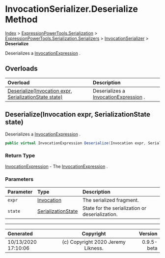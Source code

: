 ﻿# InvocationSerializer.Deserialize Method

[Index](../index.md) > [ExpressionPowerTools.Serialization](ExpressionPowerTools.Serialization.a.md) > [ExpressionPowerTools.Serialization.Serializers](ExpressionPowerTools.Serialization.Serializers.n.md) > [InvocationSerializer](ExpressionPowerTools.Serialization.Serializers.InvocationSerializer.cs.md) > **Deserialize**

Deserializes a [InvocationExpression](https://docs.microsoft.com/dotnet/api/system.linq.expressions.invocationexpression) .

## Overloads

| Overload | Description |
| :-- | :-- |
| [Deserialize(Invocation expr, SerializationState state)](#deserializeinvocation-expr-serializationstate-state) | Deserializes a [InvocationExpression](https://docs.microsoft.com/dotnet/api/system.linq.expressions.invocationexpression) . |
## Deserialize(Invocation expr, SerializationState state)

Deserializes a [InvocationExpression](https://docs.microsoft.com/dotnet/api/system.linq.expressions.invocationexpression) .

```csharp
public virtual InvocationExpression Deserialize(Invocation expr, SerializationState state)
```

### Return Type

 [InvocationExpression](https://docs.microsoft.com/dotnet/api/system.linq.expressions.invocationexpression)  - The [InvocationExpression](https://docs.microsoft.com/dotnet/api/system.linq.expressions.invocationexpression) .

### Parameters

| Parameter | Type | Description |
| :-- | :-- | :-- |
| `expr` | [Invocation](ExpressionPowerTools.Serialization.Serializers.Invocation.cs.md) | The serialized fragment. |
| `state` | [SerializationState](ExpressionPowerTools.Serialization.Serializers.SerializationState.cs.md) | State for the serialization or deserialization. |



---

| Generated | Copyright | Version |
| :-- | :-: | --: |
| 10/13/2020 17:10:06 | (c) Copyright 2020 Jeremy Likness. | 0.9.5-beta |
